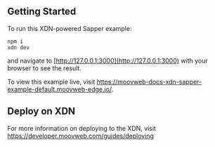 ## Getting Started
To run this XDN-powered Sapper example:

```
npm i
xdn dev
```

and navigate to [http://127.0.0.1:3000](http://127.0.0.1:3000) with your browser to see the result.

To view this example live, visit https://moovweb-docs-xdn-sapper-example-default.moovweb-edge.io/.

## Deploy on XDN

For more information on deploying to the XDN, visit https://developer.moovweb.com/guides/deploying
